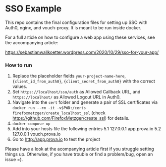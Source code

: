 # SSO Example

This repo contains the final configuration files for setting up SSO with Auth0, nginx, and vouch-proxy. It is meant to be run inside docker.

For a full article on how to configure a web app using these services, see the accompanying article:

https://sebastianwallkoetter.wordpress.com/2020/10/29/sso-for-your-app/

### How to run

1. Replace the placeholder fields `your-project-name-here`, `{client_id_from_auth0}`, `{client_secret_from_auth0}` with the correct values.
2. Set `https://localhost/sso/auth` as Allowed Callback URL, and `https://localhost/` as Allowed Logout URL in Auth0.
3. Navigate into the `cert` folder and generate a pair of SSL certificates via `docker run --rm -it -v$PWD:/certs firefoxmetzger/create_localhost_ssl` (check https://github.com/FirefoxMetzger/create_ssl) for details.
4. `docker-compose up`
5. Add into your hosts file the following entries 
  5.1 127.0.0.1	  app.prova.io
  5.2 127.0.0.1	  vouch.prova.io
6. Go to http://app.prova.io to test the project

Please have a look at the acompanying article first if you struggle setting things up. Otherwise, if you have trouble or find a problem/bug, open an issue =).
